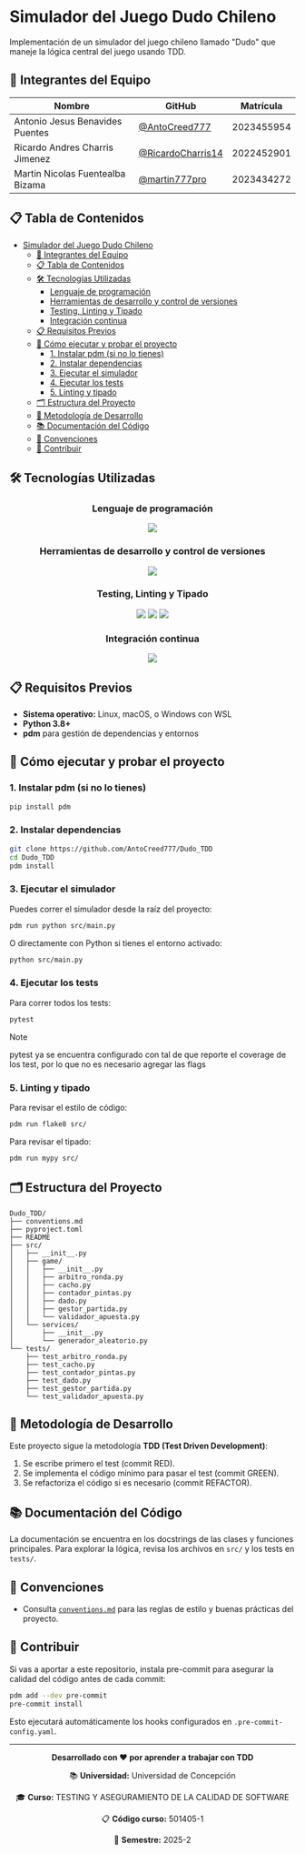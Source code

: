 # Simulador del Juego Dudo Chileno

Implementación de un simulador del juego chileno llamado "Dudo" que maneje la lógica central del juego usando TDD.

## 👥 Integrantes del Equipo

| Nombre | GitHub | Matrícula |
|--------|--------|-----------|
| Antonio Jesus Benavides Puentes | [@AntoCreed777](https://github.com/AntoCreed777) | 2023455954 |
| Ricardo Andres Charris Jimenez | [@RicardoCharris14](https://github.com/RicardoCharris14) | 2022452901 |
| Martin Nicolas Fuentealba Bizama | [@martin777pro](https://github.com/martin777pro) | 2023434272 |

## 📋 Tabla de Contenidos

- [Simulador del Juego Dudo Chileno](#simulador-del-juego-dudo-chileno)
  - [👥 Integrantes del Equipo](#-integrantes-del-equipo)
  - [📋 Tabla de Contenidos](#-tabla-de-contenidos)
  - [🛠️ Tecnologías Utilizadas](#️-tecnologías-utilizadas)
    - [Lenguaje de programación](#lenguaje-de-programación)
    - [Herramientas de desarrollo y control de versiones](#herramientas-de-desarrollo-y-control-de-versiones)
    - [Testing, Linting y Tipado](#testing-linting-y-tipado)
    - [Integración continua](#integración-continua)
  - [📋 Requisitos Previos](#-requisitos-previos)
  - [🚀 Cómo ejecutar y probar el proyecto](#-cómo-ejecutar-y-probar-el-proyecto)
    - [1. Instalar pdm (si no lo tienes)](#1-instalar-pdm-si-no-lo-tienes)
    - [2. Instalar dependencias](#2-instalar-dependencias)
    - [3. Ejecutar el simulador](#3-ejecutar-el-simulador)
    - [4. Ejecutar los tests](#4-ejecutar-los-tests)
    - [5. Linting y tipado](#5-linting-y-tipado)
  - [🗂️ Estructura del Proyecto](#️-estructura-del-proyecto)
  - [🧪 Metodología de Desarrollo](#-metodología-de-desarrollo)
  - [📚 Documentación del Código](#-documentación-del-código)
  - [📝 Convenciones](#-convenciones)
  - [🤝 Contribuir](#-contribuir)


## 🛠️ Tecnologías Utilizadas

<div align="center">

### Lenguaje de programación
<img src="https://skillicons.dev/icons?i=python&perline=8" />

### Herramientas de desarrollo y control de versiones
<img src="https://skillicons.dev/icons?i=git,github,vscode&perline=5" />

### Testing, Linting y Tipado
<img src="https://img.shields.io/badge/pytest-0A9EDC?style=for-the-badge&logo=pytest&logoColor=white" />
<img src="https://img.shields.io/badge/flake8-4B8BBE?style=for-the-badge&logo=python&logoColor=white" />
<img src="https://img.shields.io/badge/mypy-2A6DB2?style=for-the-badge&logo=python&logoColor=white" />

### Integración continua
<img src="https://skillicons.dev/icons?i=githubactions&perline=8" />

</div>


## 📋 Requisitos Previos

- **Sistema operativo:** Linux, macOS, o Windows con WSL
- **Python 3.8+**
- **pdm** para gestión de dependencias y entornos

## 🚀 Cómo ejecutar y probar el proyecto

### 1. Instalar pdm (si no lo tienes)

```bash
pip install pdm
```

### 2. Instalar dependencias

```bash
git clone https://github.com/AntoCreed777/Dudo_TDD
cd Dudo_TDD
pdm install
```

### 3. Ejecutar el simulador

Puedes correr el simulador desde la raíz del proyecto:

```bash
pdm run python src/main.py
```

O directamente con Python si tienes el entorno activado:

```bash
python src/main.py
```

### 4. Ejecutar los tests

Para correr todos los tests:

```bash
pytest
```

> [!NOTE]
> pytest ya se encuentra configurado con tal de que reporte el coverage de los test, por lo que no es necesario agregar las flags

### 5. Linting y tipado

Para revisar el estilo de código:

```bash
pdm run flake8 src/
```

Para revisar el tipado:

```bash
pdm run mypy src/
```

## 🗂️ Estructura del Proyecto

```
Dudo_TDD/
├── conventions.md
├── pyproject.toml
├── README
├── src/
│   ├── __init__.py
│   ├── game/
│   │   ├── __init__.py
│   │   ├── arbitro_ronda.py
│   │   ├── cacho.py
│   │   ├── contador_pintas.py
│   │   ├── dado.py
│   │   ├── gestor_partida.py
│   │   └── validador_apuesta.py
│   └── services/
│       ├── __init__.py
│       └── generador_aleatorio.py
└── tests/
    ├── test_arbitro_ronda.py
    ├── test_cacho.py
    ├── test_contador_pintas.py
    ├── test_dado.py
    ├── test_gestor_partida.py
    └── test_validador_apuesta.py
```


## 🧪 Metodología de Desarrollo

Este proyecto sigue la metodología **TDD (Test Driven Development)**:
1. Se escribe primero el test (commit RED).
2. Se implementa el código mínimo para pasar el test (commit GREEN).
3. Se refactoriza el código si es necesario (commit REFACTOR).

## 📚 Documentación del Código

La documentación se encuentra en los docstrings de las clases y funciones principales. Para explorar la lógica, revisa los archivos en `src/` y los tests en `tests/`.

## 📝 Convenciones

- Consulta [`conventions.md`](./conventions.md) para las reglas de estilo y buenas prácticas del proyecto.

## 🤝 Contribuir

Si vas a aportar a este repositorio, instala pre-commit para asegurar la calidad del código antes de cada commit:

```bash
pdm add --dev pre-commit
pre-commit install
```
Esto ejecutará automáticamente los hooks configurados en `.pre-commit-config.yaml`.

---

<div align="center">

**Desarrollado con ❤️ por aprender a trabajar con TDD**

📚 **Universidad:** Universidad de Concepción

🎓 **Curso:**  TESTING Y ASEGURAMIENTO DE LA CALIDAD DE SOFTWARE

📋 **Código curso:** 501405-1

📅 **Semestre:** 2025-2

</div>
